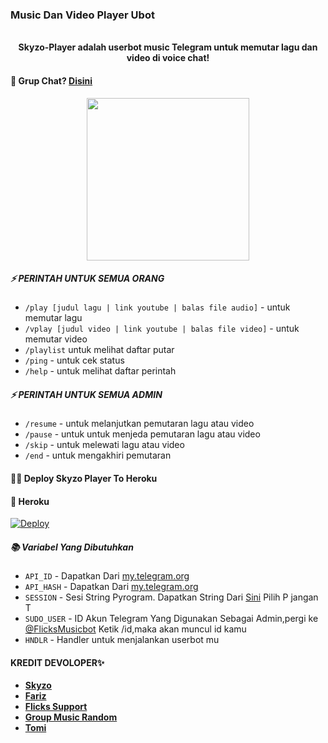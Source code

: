 ### Music Dan Video Player Ubot
<p align="center">
<br><b>Skyzo-Player adalah userbot music Telegram untuk memutar lagu dan video di voice chat!</b><br>

#### 📨 **Grup Chat? [Disini](t.me/flicksrobotsupport)**

<p align="center"><a href="https://t.me/flicksrobotsupport"><img src="https://telegra.ph/file/68b15d808cec6d326c609.jpg" width="260"></a></p>


##### ⚡ PERINTAH UNTUK SEMUA ORANG
- `/play [judul lagu | link youtube | balas file audio]` - untuk memutar lagu
- `/vplay [judul video | link youtube | balas file video]` - untuk memutar video
- `/playlist` untuk melihat daftar putar
- `/ping` - untuk cek status
- `/help` - untuk melihat daftar perintah

##### ⚡ PERINTAH UNTUK SEMUA ADMIN
- `/resume` - untuk melanjutkan pemutaran lagu atau video
- `/pause` - untuk untuk menjeda pemutaran lagu atau video
- `/skip` - untuk melewati lagu atau video
- `/end` - untuk mengakhiri pemutaran

#### 👩‍💻 Deploy Skyzo Player To Heroku

#### 💜 Heroku

[![Deploy](https://www.herokucdn.com/deploy/button.svg)](https://heroku.com/deploy?template=https://github.com/Ahmedtyi/Skyzo-Player)


##### 📚 Variabel Yang Dibutuhkan
- `API_ID` - Dapatkan Dari [my.telegram.org](https://my.telegram.org)
- `API_HASH` - Dapatkan Dari [my.telegram.org](https://my.telegram.org)
- `SESSION` - Sesi String Pyrogram. Dapatkan String Dari [Sini](https://replit.com/@fjgaming212/StringSession#main.py) Pilih P jangan T
- `SUDO_USER` - ID Akun Telegram Yang Digunakan Sebagai Admin,pergi ke [@FlicksMusicbot](t.me/FlicksMusicBot) Ketik /id,maka akan muncul id kamu
- `HNDLR` - Handler untuk menjalankan userbot mu


#### KREDIT DEVOLOPER✨
- **[Skyzo](https://github.com/ridho17-ind)**
- **[Fariz](https://github.com/fjgaming212)**
- **[Flicks Support](https://t.me/FlicksrobotSupport)**
- **[Group Music Random](https://t.me/GroupMusicRandom)**
- **[Tomi](https://github.com/XtomiSN)**
